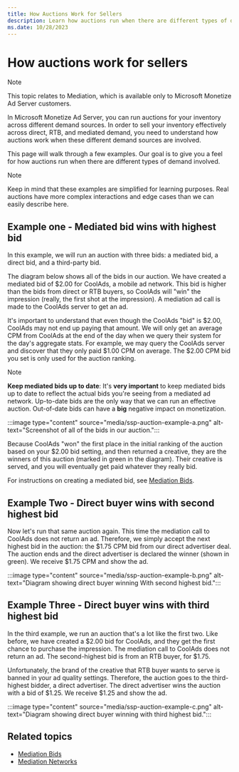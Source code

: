 ```yaml
---
title: How Auctions Work for Sellers
description: Learn how auctions run when there are different types of demand involved. This page gives examples showing different scenarios when auctions are run. 
ms.date: 10/28/2023
---
```



# How auctions work for sellers

> [!NOTE]
> This topic relates to Mediation, which is available only to Microsoft Monetize Ad Server customers.

In Microsoft Monetize Ad Server, you can run auctions for your inventory across different demand sources. In order to sell your inventory effectively across direct, RTB, and mediated demand, you need to understand how auctions work when these different demand sources are involved.

This page will walk through a few examples. Our goal is to give you a feel for how auctions run when there are different types of demand involved.

> [!NOTE]
> Keep in mind that these examples are simplified for learning purposes. Real auctions have more complex interactions and edge cases than we can easily describe here.

## Example one - Mediated bid wins with highest bid

In this example, we will run an auction with three bids: a mediated bid, a direct bid, and a third-party bid.

The diagram below shows all of the bids in our auction. We have created a mediated bid of $2.00 for CoolAds, a mobile ad network. This bid is higher than the bids from direct or RTB buyers, so CoolAds will "win" the impression (really, the first shot at the impression). A mediation ad call is made to the CoolAds server to get an ad.

It's important to understand that even though the CoolAds "bid" is $2.00, CoolAds may not end up paying that amount. We will only get an average CPM from CoolAds at the end of the day when we query their system for the day's aggregate stats. For example, we may query the CoolAds server and discover that they only paid $1.00 CPM on average. The $2.00 CPM bid you set is only used for the auction ranking.

> [!NOTE]
> **Keep mediated bids up to date**: It's **very important** to keep mediated bids up to date to reflect the actual bids you're seeing from a mediated ad network. Up-to-date bids are the only way that we can run an effective auction. Out-of-date bids can have a **big** negative impact on monetization.

:::image type="content" source="media/ssp-auction-example-a.png" alt-text="Screenshot of all of the bids in our auction.":::

Because CoolAds "won" the first place in the initial ranking of the auction based on your $2.00 bid setting, and then returned a creative, they are the winners of this auction (marked in green in the diagram). Their creative is served, and you will eventually get paid whatever they really bid.

For instructions on creating a mediated bid, see [Mediation Bids](mediation-bids.md).

## Example Two - Direct buyer wins with second highest bid

Now let's run that same auction again. This time the mediation call to CoolAds does not return an ad. Therefore, we simply accept the next highest bid in the auction: the $1.75 CPM bid from our direct advertiser deal. The auction ends and the direct advertiser is declared the winner (shown in green). We receive $1.75 CPM and show the ad.

:::image type="content" source="media/ssp-auction-example-b.png" alt-text="Diagram showing direct buyer winning With second highest bid.":::

## Example Three - Direct buyer wins with third highest bid

In the third example, we run an auction that's a lot like the first two. Like before, we have created a $2.00 bid for CoolAds, and they get the first chance to purchase the impression. The mediation call to CoolAds does not return an ad. The second-highest bid is from an RTB buyer, for $1.75.

Unfortunately, the brand of the creative that RTB buyer wants to serve is banned in your ad quality settings. Therefore, the auction goes to the third-highest bidder, a direct advertiser. The direct advertiser wins the auction with a bid of $1.25. We receive $1.25 and show the ad.

:::image type="content" source="media/ssp-auction-example-c.png" alt-text="Diagram showing direct buyer winning with third highest bid.":::

## Related topics

- [Mediation Bids](mediation-bids.md)
- [Mediation Networks](mediation-networks.md)